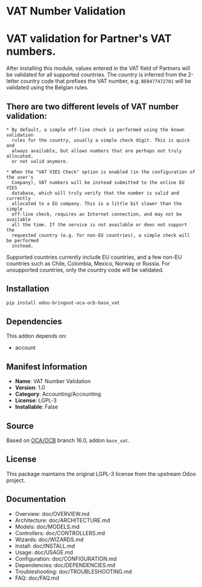 # VAT Number Validation


VAT validation for Partner's VAT numbers.
=========================================

After installing this module, values entered in the VAT field of Partners will
be validated for all supported countries. The country is inferred from the
2-letter country code that prefixes the VAT number, e.g. ``BE0477472701``
will be validated using the Belgian rules.

There are two different levels of VAT number validation:
--------------------------------------------------------
    * By default, a simple off-line check is performed using the known validation
      rules for the country, usually a simple check digit. This is quick and 
      always available, but allows numbers that are perhaps not truly allocated,
      or not valid anymore.

    * When the "VAT VIES Check" option is enabled (in the configuration of the user's
      Company), VAT numbers will be instead submitted to the online EU VIES
      database, which will truly verify that the number is valid and currently
      allocated to a EU company. This is a little bit slower than the simple
      off-line check, requires an Internet connection, and may not be available
      all the time. If the service is not available or does not support the
      requested country (e.g. for non-EU countries), a simple check will be performed
      instead.

Supported countries currently include EU countries, and a few non-EU countries
such as Chile, Colombia, Mexico, Norway or Russia. For unsupported countries,
only the country code will be validated.
    

## Installation

```bash
pip install odoo-bringout-oca-ocb-base_vat
```

## Dependencies

This addon depends on:
- account

## Manifest Information

- **Name**: VAT Number Validation
- **Version**: 1.0
- **Category**: Accounting/Accounting
- **License**: LGPL-3
- **Installable**: False

## Source

Based on [OCA/OCB](https://github.com/OCA/OCB) branch 16.0, addon `base_vat`.

## License

This package maintains the original LGPL-3 license from the upstream Odoo project.

## Documentation

- Overview: doc/OVERVIEW.md
- Architecture: doc/ARCHITECTURE.md
- Models: doc/MODELS.md
- Controllers: doc/CONTROLLERS.md
- Wizards: doc/WIZARDS.md
- Install: doc/INSTALL.md
- Usage: doc/USAGE.md
- Configuration: doc/CONFIGURATION.md
- Dependencies: doc/DEPENDENCIES.md
- Troubleshooting: doc/TROUBLESHOOTING.md
- FAQ: doc/FAQ.md
